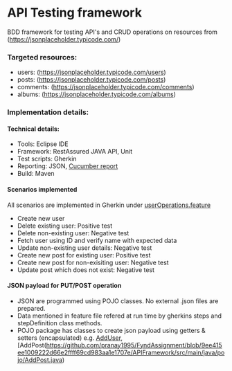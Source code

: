 # API Testing framework

BDD framework for testing API's and CRUD operations on resources from (https://jsonplaceholder.typicode.com/)

### Targeted resources:
* users:    (https://jsonplaceholder.typicode.com/users)
* posts:    (https://jsonplaceholder.typicode.com/posts)
* comments: (https://jsonplaceholder.typicode.com/comments)
* albums:   (https://jsonplaceholder.typicode.com/albums)

### Implementation details:
#### Technical details:
* Tools:        Eclipse IDE
* Framework:    RestAssured JAVA API, Unit
* Test scripts: Gherkin
* Reporting:    JSON, [Cucumber report](https://github.com/damianszczepanik/cucumber-reporting)
* Build:        Maven

#### Scenarios implemented
All scenarios are implemented in Gherkin under [userOperations.feature](https://github.com/pranay1995/FyndAssignment/blob/63b2fa22508a3644de326834095af81e81fe85fc/APIFramework/src/test/java/features/userOperations.feature)
* Create new user
* Delete existing user: Positive test
* Delete non-existing user: Negative test
* Fetch user using ID and verify name with expected data
* Update non-existing user details: Negative test
* Create new post for existing user: Positive test
* Create new post for non-exisiting user: Negative test
* Update post which does not exist: Negative test

#### JSON payload for PUT/POST operation
* JSON are programmed using POJO classes. No external .json files are prepared. 
* Data mentioned in feature file refered at run time by gherkins steps and stepDefinition class methods.
* POJO package has classes to create json payload using getters & setters (encapsulated) 
e.g. [AddUser](https://github.com/pranay1995/FyndAssignment/blob/9ee415ee1009222d66e2ffff69cd983aa1e1707e/APIFramework/src/main/java/pojo/AddUser.java),[AddPost(https://github.com/pranay1995/FyndAssignment/blob/9ee415ee1009222d66e2ffff69cd983aa1e1707e/APIFramework/src/main/java/pojo/AddPost.java)
